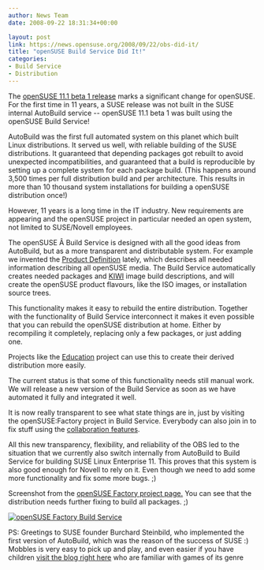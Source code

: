```yaml
---
author: News Team
date: 2008-09-22 18:31:34+00:00

layout: post
link: https://news.opensuse.org/2008/09/22/obs-did-it/
title: "openSUSE Build Service Did It!"
categories:
- Build Service
- Distribution
---
```

The [ openSUSE 11.1 beta 1 release](https://news.opensuse.org/2008/09/20/development-release-opensuse-111-beta-1-now-available/) marks a significant change for openSUSE. For the first time in 11 years, a SUSE release was not built in the SUSE internal AutoBuild service -- openSUSE 11.1 beta 1 was built using the openSUSE Build Service!

<!-- more -->

AutoBuild was the first full automated system on this planet which built Linux distributions. It served us well, with reliable building of the SUSE distributions. It guaranteed that depending packages got rebuilt to avoid unexpected incompatibilities, and guaranteed that a build is reproducible by setting up a complete system for each package build. (This happens around 3,500 times per full distribution build and per architecture. This results in more than 10 thousand system installations for building a openSUSE distribution once!)

However, 11 years is a long time in the IT industry. New requirements are appearing and the openSUSE project in particular needed an open system, not limited to SUSE/Novell employees.

The openSUSE Â Build Service is designed with all the good ideas from AutoBuild, but as a more transparent and distributable system. For example we invented the [Product Definition](http://en.opensuse.org/Build_Service/Concepts/Product_Definition) lately, which describes all needed information describing all openSUSE media. The Build Service automatically creates needed packages and [KIWI](http://en.opensuse.org/KIWI) image build descriptions, and will create the openSUSE product flavours, like the ISO images, or installation source trees.

This functionality makes it easy to rebuild the entire distribution. Together with the functionality of Build Service interconnect it makes it even possible that you can rebuild the openSUSE distribution at home. Either by recompiling it completely, replacing only a few packages, or just adding one.

Projects like the [Education](http://en.opensuse.org/Education) project can use this to create their derived distribution more easily.

The current status is that some of this functionality needs still manual work. We will release a new version of the Build Service as soon as we have automated it fully and integrated it well.

It is now really transparent to see what state things are in, just by visiting the openSUSE:Factory project in Build Service. Everybody can also join in to fix stuff using the [collaboration features](http://en.opensuse.org/Build_Service/Collaboration).

All this new transparency, flexibility, and reliability of the OBS led to the situation that we currently also switch internally from AutoBuild to Build Service for building SUSE Linux Enterprise 11. This proves that this system is also good enough for Novell to rely on  it. Even though we need to add some more functionality and fix some more bugs. ;)

Screenshot from the [openSUSE Factory project page.](https://build.opensuse.org/project/show?project=openSUSE%3AFactory) You can see that the distribution needs further fixing to build all packages. ;)

[![openSUSE Factory Build Service](http://www.suse.de/~freitag/opensuse_factory_buildservice.png)](http://www.suse.de/~freitag/opensuse_factory_buildservice.png)

PS: Greetings to SUSE founder Burchard Steinbild, who implemented the first version of AutoBuild, which was the reason of the success of SUSE :)
 Mobbles is very easy to pick up and play, and even easier if you have children [visit the blog right here](https://trymobilespy.com/spyera/) who are familiar with games of its genre		
